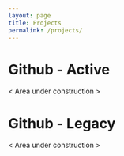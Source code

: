 ```yaml
---
layout: page
title: Projects
permalink: /projects/
---
```


# Github - Active

< Area under construction >

# Github - Legacy

< Area under construction >
